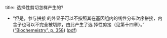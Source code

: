 title:: 选择性剪切怎样产生的?

- “但是，参与拼接 的外显子可以不按照其在基因组内的线性分布次序拼接，内含子也可以不完全被切除，由此产生了选 择性剪接（见第十四章）。” ([“Biochemeistry”, p. 358](zotero://select/library/items/5LP9YZZU)) ([pdf](zotero://open-pdf/library/items/2MLGCVRM?page=358&annotation=JAI4E2VH))